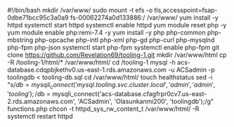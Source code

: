 #!/bin/bash
mkdir /var/www/
sudo mount -t efs -o tls,accesspoint=fsap-0dbe71bcc95c3a0a9 fs-00062274a0d133886:/ /var/www/
yum install -y httpd 
systemctl start httpd
systemctl enable httpd
yum module reset php -y
yum module enable php:remi-7.4 -y
yum install -y php php-common php-mbstring php-opcache php-intl php-xml php-gd php-curl php-mysqlnd php-fpm php-json
systemctl start php-fpm
systemctl enable php-fpm
git clone https://github.com/Revelation69/tooling-1.git
mkdir /var/www/html
cp -R /tooling-1/html/*  /var/www/html/
cd /tooling-1
mysql -h acs-database.cdqpbjkethv0.us-east-1.rds.amazonaws.com -u ACSadmin -p toolingdb < tooling-db.sql
cd /var/www/html/
touch healthstatus
sed -i "s/$db = mysqli_connect('mysql.tooling.svc.cluster.local', 'admin', 'admin', 'tooling');/$db = mysqli_connect('acs-database.cfagfrpr0cv7.us-east-2.rds.amazonaws.com', 'ACSadmin', 'Olasunkanmi200', 'toolingdb');/g" functions.php
chcon -t httpd_sys_rw_content_t /var/www/html/ -R
systemctl restart httpd







